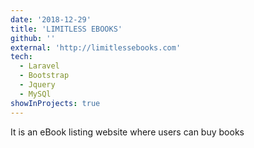 ```yaml
---
date: '2018-12-29'
title: 'LIMITLESS EBOOKS'
github: ''
external: 'http://limitlessebooks.com'
tech:
  - Laravel
  - Bootstrap
  - Jquery
  - MySQl
showInProjects: true
---
```


It is an eBook listing website where users can buy books
